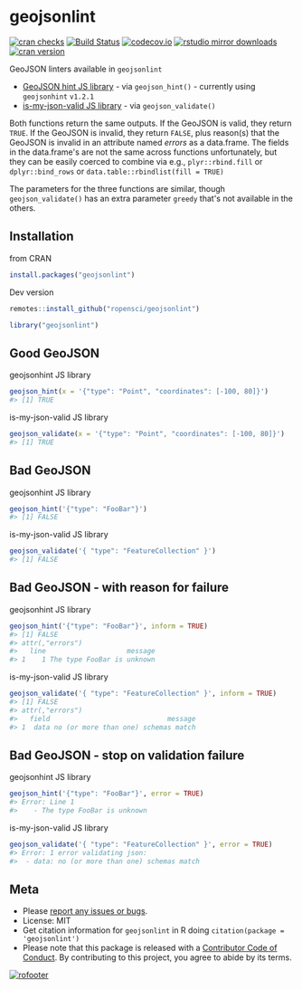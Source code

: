 geojsonlint
===========



[![cran checks](https://cranchecks.info/badges/worst/geojsonlint)](https://cranchecks.info/pkgs/geojsonlint)
[![Build Status](https://api.travis-ci.org/ropensci/geojsonlint.png)](https://travis-ci.org/ropensci/geojsonlint)
[![codecov.io](https://codecov.io/github/ropensci/geojsonlint/coverage.svg?branch=master)](https://codecov.io/github/ropensci/geojsonlint?branch=master)
[![rstudio mirror downloads](https://cranlogs.r-pkg.org/badges/geojsonlint)](https://github.com/metacran/cranlogs.app)
[![cran version](https://www.r-pkg.org/badges/version/geojsonlint)](https://cran.r-project.org/package=geojsonlint)

GeoJSON linters available in `geojsonlint`

* [GeoJSON hint JS library](https://www.npmjs.com/package/geojsonhint) - via `geojson_hint()` - currently using `geojsonhint` `v1.2.1`
* [is-my-json-valid JS library](https://www.npmjs.com/package/is-my-json-valid) - via `geojson_validate()`

Both functions return the same outputs. If the GeoJSON is valid, they return `TRUE`.
If the GeoJSON is invalid, they return `FALSE`, plus reason(s) that the GeoJSON is invalid
in an attribute named _errors_ as a data.frame. The fields in the data.frame's are not
the same across functions unfortunately, but they can be easily coerced to combine via
e.g., `plyr::rbind.fill` or `dplyr::bind_rows` or `data.table::rbindlist(fill = TRUE)`

The parameters for the three functions are similar, though `geojson_validate()` has an
extra parameter `greedy` that's not available in the others.

## Installation

from CRAN


```r
install.packages("geojsonlint")
```

Dev version


```r
remotes::install_github("ropensci/geojsonlint")
```


```r
library("geojsonlint")
```

## Good GeoJSON

geojsonhint JS library


```r
geojson_hint(x = '{"type": "Point", "coordinates": [-100, 80]}')
#> [1] TRUE
```

is-my-json-valid JS library


```r
geojson_validate(x = '{"type": "Point", "coordinates": [-100, 80]}')
#> [1] TRUE
```

## Bad GeoJSON

geojsonhint JS library


```r
geojson_hint('{"type": "FooBar"}')
#> [1] FALSE
```

is-my-json-valid JS library


```r
geojson_validate('{ "type": "FeatureCollection" }')
#> [1] FALSE
```

## Bad GeoJSON - with reason for failure

geojsonhint JS library


```r
geojson_hint('{"type": "FooBar"}', inform = TRUE)
#> [1] FALSE
#> attr(,"errors")
#>   line                    message
#> 1    1 The type FooBar is unknown
```

is-my-json-valid JS library


```r
geojson_validate('{ "type": "FeatureCollection" }', inform = TRUE)
#> [1] FALSE
#> attr(,"errors")
#>   field                             message
#> 1  data no (or more than one) schemas match
```

## Bad GeoJSON - stop on validation failure

geojsonhint JS library


```r
geojson_hint('{"type": "FooBar"}', error = TRUE)
#> Error: Line 1
#>    - The type FooBar is unknown
```

is-my-json-valid JS library


```r
geojson_validate('{ "type": "FeatureCollection" }', error = TRUE)
#> Error: 1 error validating json:
#> 	- data: no (or more than one) schemas match
```

## Meta

* Please [report any issues or bugs](https://github.com/ropensci/geojsonlint/issues).
* License: MIT
* Get citation information for `geojsonlint` in R doing `citation(package = 'geojsonlint')`
* Please note that this package is released with a [Contributor Code of Conduct](https://ropensci.org/code-of-conduct/). By contributing to this project, you agree to abide by its terms.


[![rofooter](https://ropensci.org/public_images/github_footer.png)](https://ropensci.org)
